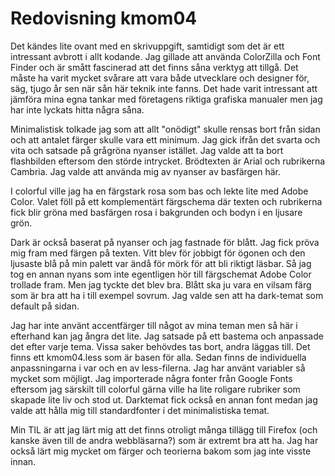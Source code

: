 Redovisning kmom04
=========================


Det kändes lite ovant med en skrivuppgift, samtidigt som det är ett intressant avbrott i allt kodande. Jag gillade att använda ColorZilla och Font Finder och är smått fascinerad att det finns såna verktyg att tillgå. Det måste ha varit mycket svårare att vara både utvecklare och designer för, säg, tjugo år sen när sån här teknik inte fanns. Det hade varit intressant att jämföra mina egna tankar med företagens riktiga grafiska manualer men jag har inte lyckats hitta några såna.

Minimalistisk tolkade jag som att allt "onödigt" skulle rensas bort från sidan och att antalet färger skulle vara ett minimum. Jag gick ifrån det svarta och vita och satsade på grågröna nyanser istället. Jag valde att ta bort flashbilden eftersom den störde intrycket. Brödtexten är Arial och rubrikerna Cambria. Jag valde att använda mig av nyanser av basfärgen här.

I colorful ville jag ha en färgstark rosa som bas och lekte lite med Adobe Color. Valet föll på ett komplementärt färgschema där texten och rubrikerna fick blir gröna med basfärgen rosa i bakgrunden och bodyn i en ljusare grön.

Dark är också baserat på nyanser och jag fastnade för blått. Jag fick pröva mig fram med färgen på texten. Vitt blev för jobbigt för ögonen och den ljusaste blå på min palett var ändå för mörk för att bli riktigt läsbar. Så jag tog en annan nyans som inte egentligen hör till färgschemat Adobe Color trollade fram. Men jag tyckte det blev bra. Blått ska ju vara en vilsam färg som är bra att ha i till exempel sovrum. Jag valde sen att ha dark-temat som default på sidan.

Jag har inte använt accentfärger till något av mina teman men så här i efterhand kan jag ångra det lite. Jag satsade på ett bastema och anpassade det efter varje tema. Vissa saker behövdes tas bort, andra läggas till. Det finns ett kmom04.less som är basen för alla. Sedan finns de individuella anpassningarna i var och en av less-filerna. Jag har använt variabler så mycket som möjligt. Jag importerade några fonter från Google Fonts eftersom jag särskilt till colorful gärna ville ha lite roligare rubriker som skapade lite liv och stod ut. Darktemat fick också en annan font medan jag valde att hålla mig till standardfonter i det minimalistiska temat.

Min TIL är att jag lärt mig att det finns otroligt många tillägg till Firefox (och kanske även till de andra webbläsarna?) som är extremt bra att ha. Jag har också lärt mig mycket om färger och teorierna bakom som jag inte visste innan.
